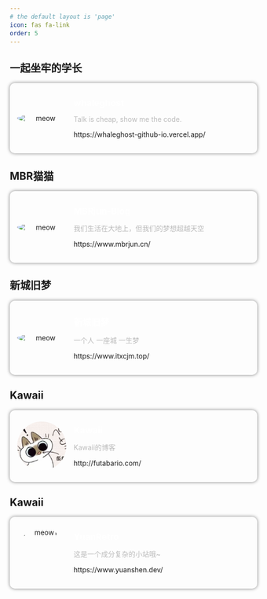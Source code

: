 ```yaml
---
# the default layout is 'page'
icon: fas fa-link
order: 5
---
```


## 一起坐牢的学长

<style>
.continer {
    padding: 15px; 
    border-radius: 10px; 
    box-shadow: 0px 0px 7px gray; 
    text-align: center; 
    display: flex;
    align-items: center;
    transition: transform 0.3s ease, box-shadow 0.3s ease;
}

.continer:hover{
    transform: scale(0.95);
    box-shadow: 0px 0px 15px rgba(128, 128, 128, 0.8);
}
.info {
    text-align: left;
    margin: 15px;
}

.info h2 {
    font-size: 18px;
    margin: 0 0 5px 0;
    color: #fff;
}

.info p {
    font-size: 14px;
    color: #bbb;
}
</style>

<div class="continer">
    <img src="https://whaleghost-github-io.vercel.app/img/avatar.jpg" 
     style="border-radius: 50%; width: 100px; object-fit: cover;" 
     alt="meow"/>
    <a href="https://whaleghost-github-io.vercel.app/" style="text-decoration: none;">
    <div class="info">
        <h2>whaleghost</h2>
        <p>Talk is cheap, show me the code.</p>
        <a href="https://whaleghost-github-io.vercel.app/" style="text-decoration: none; padding: 0px; margin: 0px; font-size: 14px">https://whaleghost-github-io.vercel.app/</a>
    </div>
    </a>
</div>


## MBR猫猫


<div class="continer">
    <img src="https://cos.mbrjun.cn/PICS/LG4v3avatar144px.jpg" 
     style="border-radius: 50%; width: 100px; object-fit: cover;" 
     alt="meow"/>
    <a href="https://www.mbrjun.cn/" style="text-decoration: none;">
    <div class="info">
        <h2>MBRjun-Blog</h2>
        <p>我们生活在大地上，但我们的梦想超越天空</p>
        <a href="https://www.mbrjun.cn/" style="text-decoration: none; padding: 0px; margin: 0px; font-size: 14px">https://www.mbrjun.cn/</a>
    </div>
    </a>
</div>


## 新城旧梦


<div class="continer">
    <img src="https://cravatar.cn/avatar/6e790d056786fb97480a6b16c9bf9859?s=96&d=mystery&r=g" 
     style="border-radius: 50%; width: 100px; object-fit: cover;" 
     alt="meow"/>
    <a href="https://www.itxcjm.top/" style="text-decoration: none;">
    <div class="info">
        <h2>新城旧梦</h2>
        <p>一个人 一座城 一生梦</p>
        <a href="https://www.itxcjm.top/" style="text-decoration: none; padding: 0px; margin: 0px; font-size: 14px">https://www.itxcjm.top/</a>
    </div>
    </a>
</div>


## Kawaii


<div class="continer">
    <img src="/imgs/friend_link/azukisan.jpg" 
     style="border-radius: 50%; width: 100px; height: 100px; object-fit: cover;" 
     alt="meow1"/>
    <a href="http://futabario.com/" style="text-decoration: none;">
    <div class="info">
        <h2>Kawaii</h2>
        <p>Kawaii的博客</p>
        <a href="http://futabario.com/" style="text-decoration: none; padding: 0px; margin: 0px; font-size: 14px">http://futabario.com/</a>
    </div>
    </a>
</div>


## Kawaii


<div class="continer">
    <img src="https://www.yuanshen.dev/img/nahida.png" 
     style="border-radius: 50%; width: 100px; height: 100px; object-fit: cover;" 
     alt="meow1"/>
    <a href="https://www.yuanshen.dev/" style="text-decoration: none;">
    <div class="info">
        <h2>YuanRetro</h2>
        <p>这是一个成分复杂的小站哦~</p>
        <a href="https://www.yuanshen.dev/" style="text-decoration: none; padding: 0px; margin: 0px; font-size: 14px">https://www.yuanshen.dev/</a>
    </div>
    </a>
</div>
